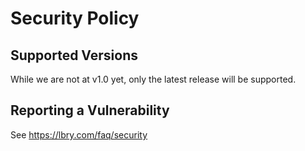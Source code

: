 # Security Policy

## Supported Versions

While we are not at v1.0 yet, only the latest release will be supported.

## Reporting a Vulnerability

See https://lbry.com/faq/security
